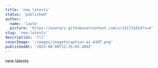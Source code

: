 ```yaml
---
title: 'new latests'
status: 'published'
author:
  name: 'laste'
  picture: 'https://avatars.githubusercontent.com/u/141731814?v=4'
slug: 'new-latests'
description: 'lll'
coverImage: '/images/imagetocaption-ai-A1NT.png'
publishedAt: '2023-08-08T12:35:03.480Z'
---
```


new latests

